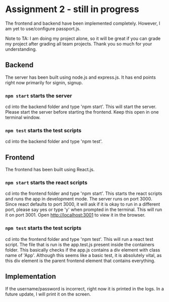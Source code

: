 # Assignment 2 - still in progress

The frontend and backend have been implemented completely. However, I am yet to use/configure passport.js.

Note to TA: I am doing my project alone, so it will be great if you can grade my project after grading all team projects.
Thank you so much for your understanding.

## Backend

The server has been built using node.js and express.js. It has end points right now primarily for signin, signup.

### `npm start` starts the server

cd into the backend folder and type 'npm start'. This will start the server.
Please start the server before starting the frontend.
Keep this open in one terminal window.

### `npm test` starts the test scripts

cd into the backend folder and type 'npm test'.

## Frontend

The frontend has been built using React.js.

### `npm start` starts the react scripts

cd into the frontend folder and type 'npm start'. This starts the react scripts and runs the app in development mode.
The server runs on port 3000. Since react defaults to port 3000, it will ask if it is okay to run in a different port, please say yes or type 'y' when prompted in the terminal. This will run it on port 3001.
Open [http://localhost:3001](http://localhost:3001) to view it in the browser.

### `npm test` starts the test scripts

cd into the frontend folder and type 'npm test'. This will run a react test script.
The file that is run is the app.test.js present inside the containers folder.
This basically checks if the app.js contains a div element with class name of 'App'.
Although this seems like a basic test, it is absolutely vital, as this div element is the parent frontend element that contains everything.

## Implementation

If the username/password is incorrect, right now it is printed in the logs. In a future update, I will print it on the screen.